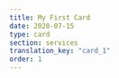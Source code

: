 ```yaml
---
title: My First Card
date: 2020-07-15
type: card
section: services
translation_key: "card_1"
order: 1
---
```

